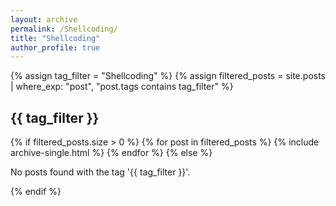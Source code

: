 ```yaml
---
layout: archive
permalink: /Shellcoding/
title: "Shellcoding"
author_profile: true
---
```


{% assign tag_filter = "Shellcoding" %}
{% assign filtered_posts = site.posts | where_exp: "post", "post.tags contains tag_filter" %}

<div class="tagged-posts">
    <h2 id="{{ tag_filter | slugify }}" class="archive__subtitle">{{ tag_filter }}</h2>
    {% if filtered_posts.size > 0 %}
        {% for post in filtered_posts %}
            {% include archive-single.html %}
        {% endfor %}
    {% else %}
        <p>No posts found with the tag '{{ tag_filter }}'.</p>
    {% endif %}
</div>

